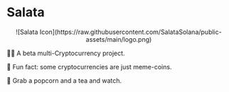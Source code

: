 # Salata

<div align="center">
![Salata Icon](https://raw.githubusercontent.com/SalataSolana/public-assets/main/logo.png)
</div>

🙋‍♀️ A beta multi-Cryptocurrency project.

🎈 Fun fact: some cryptocurrencies are just meme-coins.

🍿 Grab a popcorn and a tea and watch.
